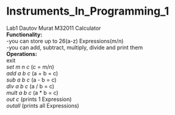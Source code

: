 # Instruments_In_Programming_1
Lab1 Dautov Murat M32011
Calculator   
<b>Functionality:</b>  
-you can store up to 26(a-z) Expressions(m/n)  
-you can add, subtract, multiply, divide and print them  
<b>Operations:</b>  
  exit  
  <i>set m n c </i>(c = m/n)  
  <i>add a b c </i>(a + b = c)  
  <i>sub a b c </i>(a - b = c)  
  <i>div a b c </i>(a / b = c)  
  <i>mult a b c </i>(a * b = c)  
  <i>out c </i>(prints 1 Expression)  
  <i>outall </i>(prints all Expressions)  
